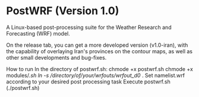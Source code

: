 # PostWRF (Version 1.0)
A Linux-based post-processing suite for the Weather Research and Forecasting (WRF) model.

On the release tab, you can get a more developed version (v1.0-iran), with the capability of overlaying Iran's provinces on the contour maps, as well as other small developments and bug-fixes.

How to run
In the directory of postwrf.sh:
chmode +x postwrf.sh
chmode +x modules/*.sh
ln -s /directory/of/your/wrfouts/wrfout_d0* .
Set namelist.wrf according to your desired post processing task
Execute postwrf.sh (./postwrf.sh)
